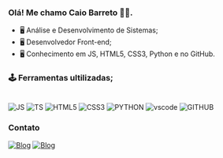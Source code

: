 ### Olá! Me chamo Caio Barreto 👋🏽.

- 🖥️ Análise e Desenvolvimento de Sistemas;
- 🖥️ Desenvolvedor Front-end;
- 🖥️ Conhecimento em JS, HTML5, CSS3, Python e no GitHub.

### 🕹️ Ferramentas ultilizadas;

<div style="display: inline_block"><br/>
        <img align="center" alt ="JS" src= "https://img.shields.io/badge/JavaScript-F7DF1E?style=for-the-badge&logo=javascript&logoColor=black"/>
        <img align="center" alt ="TS" src= "https://img.shields.io/badge/TypeScript-007ACC?style=for-the-badge&logo=typescript&logoColor=white"/>
        <img align="center" alt ="HTML5" src= "https://img.shields.io/badge/HTML5-E34F26?style=for-the-badge&logo=html5&logoColor=white"/>
        <img align="center" alt ="CSS3" src= "https://img.shields.io/badge/CSS3-1572B6?style=for-the-badge&logo=css3&logoColor=white"/>
        <img align="center" alt ="PYTHON" src= "https://img.shields.io/badge/Python-14354C?style=for-the-badge&logo=python&logoColor=white"/>
        <img align="center" alt ="vscode" src= "https://img.shields.io/badge/Visual_Studio_Code-0078D4?style=for-the-badge&logo=visual%20studio%20code&logoColor=white"/>
        <img align="center" alt ="GITHUB" src= "https://img.shields.io/badge/GitHub-100000?style=for-the-badge&logo=github&logoColor=white"/>
</div>



### Contato 

[![Blog](https://img.shields.io/badge/LinkedIn-0077B5?style=for-the-badge&logo=linkedin&logoColor=white
)](https://www.linkedin.com/in/caio-b-5181a2230/)
[![Blog](https://img.shields.io/badge/GitHub-100000?style=for-the-badge&logo=github&logoColor=white
)](https://github.com/barretodev1/)




